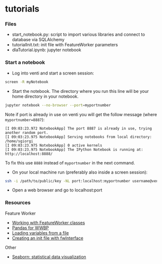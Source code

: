 # tutorials
### Files
* start_notebook.py: script to import various libraries and connect to database via SQLAlchemy
* tutorialInit.txt: init file with FeatureWorker parameters
* dlaTutorial.ipynb: jupyter notebook

### Start a notebook
* Log into venti and start a screen session:
```bash
screen -R myNotebook
```
* Start the notebook. The directory where you run this line will be your home directory in your notebook.
```bash
jupyter notebook --no-browser --port=myportnumber
```
Note if port is already in use on venti you will get the follow message (where `myportnumber=8887`):
```
[I 09:03:23.972 NotebookApp] The port 8887 is already in use, trying another random port.
[I 09:03:23.975 NotebookApp] Serving notebooks from local directory: /home/sgiorgi
[I 09:03:23.975 NotebookApp] 0 active kernels 
[I 09:03:23.975 NotebookApp] The IPython Notebook is running at: http://localhost:8888/
```
To fix this use `8888` instead of `myportnumber` in the next command.

* On your local machine run (preferably also inside a screen session):
```bash
ssh -i /path/to/public/key -NL port:localhost:myportnumber username@venti-host-name
```
* Open a web browser and go to localhost:port



### Resources
Feature Worker
* [Working with FeatureWorker classes](http://wiki.wwbp.org/pmwiki.php/Tutorials/WorkingWithClasses)
* [Pandas for WWBP](http://wiki.wwbp.org/pmwiki.php/Tutorials/PandasForWWBP)
* [Loading variables from a file](http://wiki.wwbp.org/pmwiki.php/FwInterfaceDocumentation/FromFile)
* [Creating an init file with fwInterface](http://wiki.wwbp.org/pmwiki.php/FwInterfaceDocumentation/ToFile)

Other
* [Seaborn: statistical data visualization](https://stanford.edu/~mwaskom/software/seaborn/)


